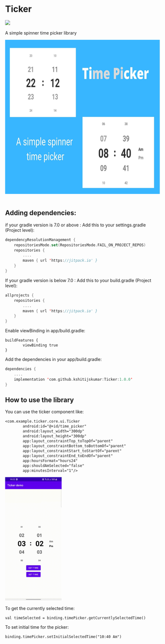 # Ticker
[![](https://jitpack.io/v/kshitijskumar/Ticker.svg)](https://jitpack.io/#kshitijskumar/Ticker)

A simple spinner time picker library 

<img src="https://github.com/kshitijskumar/Ticker/blob/main/Time%20Picker%20cover.jpg" height=500> &nbsp;&nbsp;

## Adding dependencies: 
if your gradle version is 7.0 or above :
Add this to your settings.gradle (Project level):
```kotlin
dependencyResolutionManagement {
	repositoriesMode.set(RepositoriesMode.FAIL_ON_PROJECT_REPOS)
	repositories {
		....
		maven { url 'https://jitpack.io' }
	}
}
```
If your gradle version is below 7.0 : Add this to your build.gradle (Project level):
```kotlin
allprojects {
	repositories {
		....
		maven { url 'https://jitpack.io' }
	}
}
```
Enable viewBinding in app/build.gradle:
```
buildFeatures {
        viewBinding true
}
```
Add the dependencies in your app/build.gradle:
```kotlin
dependencies {
    ....
    implementation 'com.github.kshitijskumar:Ticker:1.0.0'
}
```

## How to use the library
You can use the ticker component like:
```
<com.example.ticker.core.ui.Ticker
        android:id="@+id/time_picker"
        android:layout_width="300dp"
        android:layout_height="300dp"
        app:layout_constraintTop_toTopOf="parent"
        app:layout_constraintBottom_toBottomOf="parent"
        app:layout_constraintStart_toStartOf="parent"
        app:layout_constraintEnd_toEndOf="parent"
        app:hoursFormat="hours24"
        app:shouldAmSelected="false"
        app:minutesInterval="1"/>
```
<img src="https://github.com/kshitijskumar/Ticker/blob/main/ticker%20demo%20gif.gif" height=400> &nbsp;&nbsp;

To get the currently selected time: 
```
val timeSelected = binding.timePicker.getCurrentlySelectedTime()
```

To set initial time for the picker:
```
binding.timePicker.setInitialSelectedTime("10:40 Am")
```

